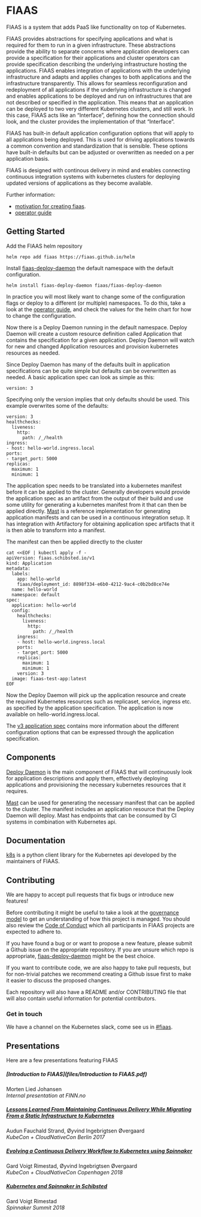 # FIAAS

FIAAS is a system that adds PaaS like functionality on top of Kubernetes.

FIAAS provides abstractions for specifying applications and what is required for
them to run in a given infrastructure.  These abstractions provide the ability
to separate concerns where application developers can provide a specification
for their applications and cluster operators can provide specification
describing the underlying infrastructure hosting the applications. FIAAS enables
integration of applications with the underlying infrastructure and adapts and
applies changes to both applications and the infrastructure transparently. This
allows for seamless reconfiguration and redeployment of all applications if the
underlying infrastructure is changed and enables applications to be deployed and
run on infrastructures that are not described or specified in the application.
This means that an application can be deployed to two very different Kubernetes
clusters, and still work. In this case, FIAAS acts like an “Interface”, defining
how the connection should look, and the cluster provides the implementation of
that “Interface”.

FIAAS has built-in default application configuration options that will apply to
all applications being deployed. This is used for driving applications
towards a common convention and standardization that is sensible. These options
have built-in defaults but can be adjusted or overwritten as needed on a per
application basis.

FIAAS is designed with continous delivery in mind and enables connecting
continuous integration systems with kubernetes clusters for deploying updated
versions of applications as they become available.

Further information:

* [motivation for creating fiaas](https://github.com/fiaas/fiaas-deploy-daemon/blob/master/docs/fiaas.md).
* [operator guide](https://github.com/fiaas/fiaas-deploy-daemon/blob/master/docs/operator_guide.md)

## Getting Started

Add the FIAAS helm repository

```
helm repo add fiaas https://fiaas.github.io/helm
```

Install [fiaas-deploy-daemon](https://github.com/fiaas/fiaas-deploy-daemon) the
default namespace with the default configuration.

```
helm install fiaas-deploy-daemon fiaas/fiaas-deploy-daemon
```

In practice you will most likely want to change some of the configuration flags
or deploy to a different (or multiple) namespaces. To do this, take a look at
the [operator
guide](https://github.com/fiaas/fiaas-deploy-daemon/blob/master/docs/operator_guide.md),
and check the values for the helm chart for how to change the configuration.

Now there is a Deploy Daemon running in the default namespace.
Deploy Daemon will create a custom resource definition called Application that
contains the specification for a given application.
Deploy Daemon will watch for new and changed Application resources and
provision kubernetes resources as needed.

Since Deploy Daemon has many of the defaults built in application
specifications can be quite simple but defaults can be overwritten as needed. A
basic application spec can look as simple as this:

```
version: 3
```

Specifying only the version implies that only defaults should be used. This
example overwrites some of the defaults:

```
version: 3
healthchecks:
  liveness:
    http:
      path: /_/health
ingress:
- host: hello-world.ingress.local
ports:
- target_port: 5000
replicas:
  maximum: 1
  minimum: 1
```

The application spec needs to be translated into a kubernetes manifest before
it can be applied to the cluster. Generally developers would provide the
application spec as an artifact from the output of their build and use some
utility for generating a kubernetes manifest from it that can then be applied
directly. [Mast](https://github.com/fiaas/mast) is a reference implementation
for generating application manifests and can be used in a continuous
integration setup. It has integration with Artifactory for obtaining
application spec artifacts that it is then able to transform into a manifest.

The manifest can then be applied directly to the cluster

```
cat <<EOF | kubectl apply -f -
apiVersion: fiaas.schibsted.io/v1
kind: Application
metadata:
  labels:
    app: hello-world
    fiaas/deployment_id: 8898f334-e6b0-4212-9ac4-c0b2bd8ce74e
  name: hello-world
  namespace: default
spec:
  application: hello-world
  config:
    healthchecks:
      liveness:
        http:
          path: /_/health
    ingress:
    - host: hello-world.ingress.local
    ports:
    - target_port: 5000
    replicas:
      maximum: 1
      minimum: 1
    version: 3
  image: fiaas-test-app:latest
EOF
```

Now the Deploy Daemon will pick up the application resource and create the
required Kubernetes resources such as replicaset, service, ingress etc. as
specified by the application specification. The application is now available on
hello-world.ingress.local.

The [v3 application
spec](https://github.com/fiaas/fiaas-deploy-daemon/blob/master/docs/v3_spec.md)
contains more information about the different configuration options that can be
expressed through the application specification.

## Components

[Deploy Daemon](https://github.com/fiaas/fiaas-deploy-daemon) is the main
component of FIAAS that will continuously look for application descriptions and
apply them, effectively deploying applications and provisioning the necessary
kubernetes resources that it requires.

[Mast](https://github.com/fiaas/mast) can be used for generating the necessary
manifest that can be applied to the cluster. The manifest includes an
application resource that the Deploy Daemon will deploy. Mast has endpoints that
can be consumed by CI systems in combination with Kubernetes api.

## Documentation

[k8s](https://k8s.readthedocs.org/en/latest/) is a python client library for the
Kubernetes api developed by the maintainers of FIAAS.

## Contributing

We are happy to accept pull requests that fix bugs or introduce new features!

Before contributing it might be useful to take a look at the [governance
model](https://github.com/fiaas/governance/blob/master/governance_model.md) to get an understanding of how this
project is managed. You should also review the [Code of
Conduct](https://github.com/fiaas/governance/blob/master/code_of_conduct.md) which all participants in FIAAS projects
are expected to adhere to.

If you have found a bug or or want to propose a new feature, please submit a Github issue on the appropriate
repository. If you are unsure which repo is appropriate,
[fiaas-deploy-daemon](https://github.com/fiaas/fiaas-deploy-daemon) might be the best choice.

If you want to contribute code, we are also happy to take pull requests, but for non-trivial patches we recommend
creating a Github issue first to make it easier to discuss the proposed changes.

Each repository will also have a README and/or CONTRIBUTING file that will also contain useful information for
potential contributors.

### Get in touch

We have a channel on the Kubernetes slack, come see us in [#fiaas](slack://channel?team=T09NY5SBT&id=CNASTE7CP).

## Presentations

Here are a few presentations featuring FIAAS

##### [Introduction to FIAAS](files/Introduction to FIAAS.pdf)

Morten Lied Johansen<br/>
*Internal presentation at FINN.no*

##### [Lessons Learned From Maintaining Continuous Delivery While Migrating From a Static Infrastructure to Kubernetes](https://www.youtube.com/watch?v=UJneVIAv9rc)

Audun Fauchald Strand, Øyvind Ingebrigtsen Øvergaard<br/>
*KubeCon + CloudNativeCon Berlin 2017*

##### [Evolving a Continuous Delivery Workflow to Kubernetes using Spinnaker](https://www.youtube.com/watch?v=cen3dULhE1E)

Gard Voigt Rimestad, Øyvind Ingebrigtsen Øvergaard<br/>
*KubeCon + CloudNativeCon Copenhagen 2018*

##### [Kubernetes and Spinnaker in Schibsted](https://www.youtube.com/watch?v=znYmjsJCSzk)

Gard Voigt Rimestad<br/>
*Spinnaker Summit 2018*

